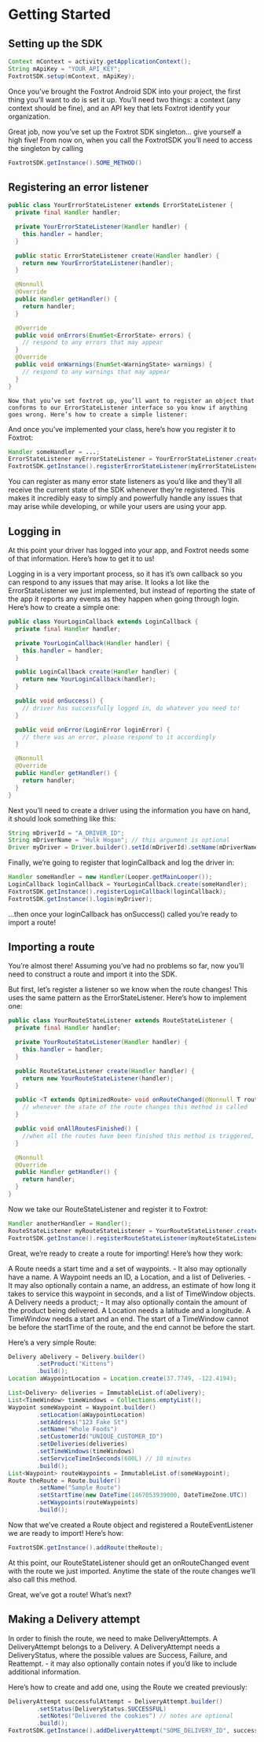 # Getting Started

## Setting up the SDK


```java
Context mContext = activity.getApplicationContext();
String mApiKey = "YOUR_API_KEY";
FoxtrotSDK.setup(mContext, mApiKey);
```

Once you’ve brought the Foxtrot Android SDK into your project, the first thing you’ll want to do is set it up.
You’ll need two things: a context (any context should be fine), and an API key that lets Foxtrot identify your organization.

Great job, now you’ve set up the Foxtrot SDK singleton… give yourself a high five!
From now on, when you call the FoxtrotSDK you’ll need to access the singleton by calling 

```java
FoxtrotSDK.getInstance().SOME_METHOD()
```


## Registering an error listener

```java
public class YourErrorStateListener extends ErrorStateListener {
  private final Handler handler;

  private YourErrorStateListener(Handler handler) {
    this.handler = handler;
  }

  public static ErrorStateListener create(Handler handler) {
    return new YourErrorStateListener(handler);
  }

  @Nonnull 
  @Override 
  public Handler getHandler() { 
    return handler; 
  }

  @Override
  public void onErrors(EnumSet<ErrorState> errors) {
    // respond to any errors that may appear 
  } 
  @Override 
  public void onWarnings(EnumSet<WarningState> warnings) {
    // respond to any warnings that may appear 
  }
}
```

    Now that you’ve set foxtrot up, you’ll want to register an object that conforms to our ErrorStateListener interface so you know if anything goes wrong. Here’s how to create a simple listener:

And once you’ve implemented your class, here’s how you register it to Foxtrot:

```java
Handler someHandler = ...;
ErrorStateListener myErrorStateListener = YourErrorStateListener.create(someHandler);
FoxtrotSDK.getInstance().registerErrorStateListener(myErrorStateListener);
```

You can register as many error state listeners as you’d like and they’ll all receive the current state of the SDK whenever they’re registered. This makes it incredibly easy to simply and powerfully handle any issues that may arise while developing, or while your users are using your app.

## Logging in

At this point your driver has logged into your app, and Foxtrot needs some of that information. Here’s how to get it to us!

Logging in is a very important process, so it has it’s own callback so you can respond to any issues that may arise. It looks a lot like the ErrorStateListener we just implemented, but instead of reporting the state of the app it reports any events as they happen when going through login. Here’s how to create a simple one:

```java
public class YourLoginCallback extends LoginCallback {
  private final Handler handler;

  private YourLoginCallback(Handler handler) {
    this.handler = handler;
  }

  public LoginCallback create(Handler handler) {
    return new YourLoginCallback(handler);
  }

  public void onSuccess() {
    // driver has successfully logged in, do whatever you need to! 
  }  

  public void onError(LoginError loginError) {
    // there was an error, please respond to it accordingly 
  }

  @Nonnull 
  @Override 
  public Handler getHandler() { 
    return handler; 
  }
}
```

Next you’ll need to create a driver using the information you have on hand, it should look something like this:

```java
String mDriverId = "A_DRIVER_ID";
String mDriverName = "Hulk Hogan"; // this argument is optional
Driver myDriver = Driver.builder().setId(mDriverId).setName(mDriverName).build();
```

Finally, we’re going to register that loginCallback and log the driver in:

```java
Handler someHandler = new Handler(Looper.getMainLooper());
LoginCallback loginCallback = YourLoginCallback.create(someHandler);
FoxtrotSDK.getInstance().registerLoginCallback(loginCallback);
FoxtrotSDK.getInstance().login(myDriver);
```

...then once your loginCallback has onSuccess() called you’re ready to import a route!

## Importing a route

You’re almost there! Assuming you’ve had no problems so far, now you’ll need to construct a route and import it into the SDK.

But first, let’s register a listener so we know when the route changes! This uses the same pattern as the ErrorStateListener. Here’s how to implement one:

```java
public class YourRouteStateListener extends RouteStateListener {
  private final Handler handler;

  private YourRouteStateListener(Handler handler) {
    this.handler = handler;
  }

  public RouteStateListener create(Handler handler) {
    return new YourRouteStateListener(handler);
  }

  public <T extends OptimizedRoute> void onRouteChanged(@Nonnull T route) {
    // whenever the state of the route changes this method is called 
  }  

  public void onAllRoutesFinished() { 
    //when all the routes have been finished this method is triggered, letting you know the day is over
  }

  @Nonnull 
  @Override 
  public Handler getHandler() { 
    return handler; 
  }
}
```

Now we take our RouteStateListener and register it to Foxtrot:

```java
Handler anotherHandler = Handler();
RouteStateListener myRouteStateListener = YourRouteStateListener.create(anotherHandler);
FoxtrotSDK.getInstance().registerRouteStateListener(myRouteStateListener);
```

Great, we’re ready to create a route for importing! Here’s how they work:

A Route needs a start time and a set of waypoints. 
    - It also may optionally have a name.
A Waypoint needs an ID, a Location, and a list of Deliveries. 
    - It may also optionally contain a name, an address, an estimate of how long it takes to service this waypoint in seconds, and a list of TimeWindow objects.
A Delivery needs a product;
    - It may also optionally contain the amount of the product being delivered.
A Location needs a latitude and a longitude.
A TimeWindow needs a start and an end. The start of a TimeWindow cannot be before the startTime of the route, and the end cannot be before the start.

Here’s a very simple Route:

```java
Delivery aDelivery = Delivery.builder()
        .setProduct("Kittens")
        .build();
Location aWaypointLocation = Location.create(37.7749, -122.4194);

List<Delivery> deliveries = ImmutableList.of(aDelivery); 
List<TimeWindow> timeWindows = Collections.emptyList(); 
Waypoint someWaypoint = Waypoint.builder() 
        .setLocation(aWaypointLocation) 
        .setAddress("123 Fake St") 
        .setName("Whole Foods") 
        .setCustomerId("UNIQUE_CUSTOMER_ID") 
        .setDeliveries(deliveries) 
        .setTimeWindows(timeWindows) 
        .setServiceTimeInSeconds(600L) // 10 minutes 
        .build();
List<Waypoint> routeWaypoints = ImmutableList.of(someWaypoint);
Route theRoute = Route.builder()
        .setName("Sample Route")
        .setStartTime(new DateTime(1467053939000, DateTimeZone.UTC))
        .setWaypoints(routeWaypoints)
        .build();
```

Now that we’ve created a Route object and registered a RouteEventListener we are ready to import!
Here’s how:

```java
FoxtrotSDK.getInstance().addRoute(theRoute);
```

At this point, our RouteStateListener should get an onRouteChanged event with the route we just imported. Anytime the state of the route changes we’ll also call this method.

Great, we’ve got a route! What’s next?

## Making a Delivery attempt

In order to finish the route, we need to make DeliveryAttempts. 
A DeliveryAttempt belongs to a Delivery. 
A DeliveryAttempt needs a DeliveryStatus, where the possible values are Success, Failure, and Reattempt.
    - it may also optionally contain notes if you’d like to include additional information.

Here’s how to create and add one, using the Route we created previously:

```java
DeliveryAttempt successfulAttempt = DeliveryAttempt.builder()
        .setStatus(DeliveryStatus.SUCCESSFUL)
        .setNotes("Delivered the cookies") // notes are optional
        .build();
FoxtrotSDK.getInstance().addDeliveryAttempt("SOME_DELIVERY_ID", successfulAttempt);
```
